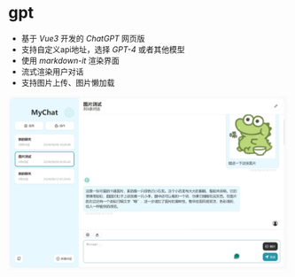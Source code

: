 # gpt

* 基于 *Vue3* 开发的 *ChatGPT* 网页版
* 支持自定义api地址，选择 *GPT-4* 或者其他模型
* 使用 *markdown-it* 渲染界面
* 流式渲染用户对话
* 支持图片上传、图片懒加载

![界面](./public/img/页面.png)
